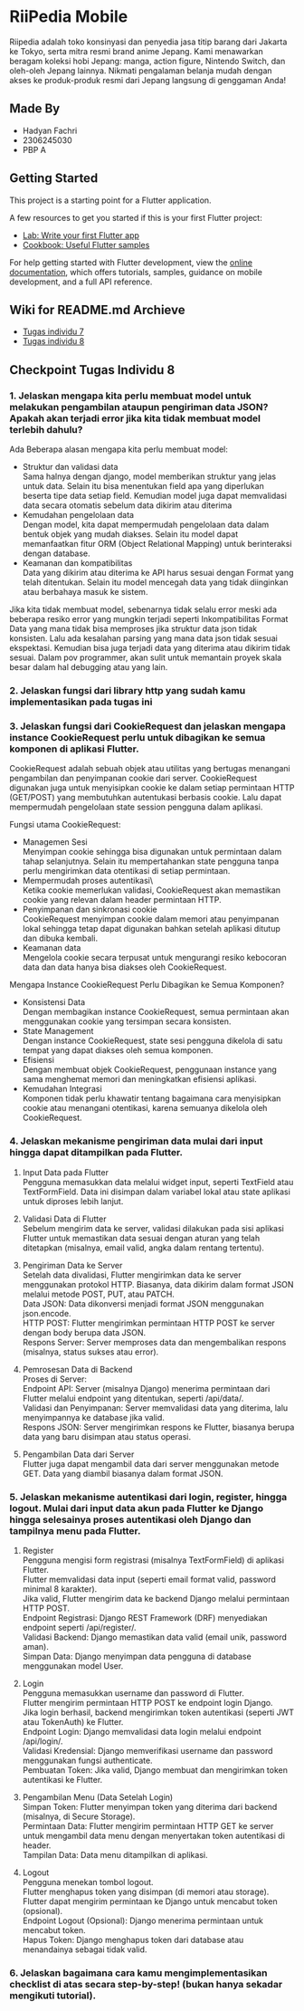 # RiiPedia Mobile
Riipedia adalah toko konsinyasi dan penyedia jasa titip barang dari Jakarta ke Tokyo, serta mitra resmi brand anime Jepang. Kami menawarkan beragam koleksi hobi Jepang: manga, action figure, Nintendo Switch, dan oleh-oleh Jepang lainnya. Nikmati pengalaman belanja mudah dengan akses ke produk-produk resmi dari Jepang langsung di genggaman Anda!

## Made By
- Hadyan Fachri
- 2306245030
- PBP A

## Getting Started

This project is a starting point for a Flutter application.

A few resources to get you started if this is your first Flutter project:

- [Lab: Write your first Flutter app](https://docs.flutter.dev/get-started/codelab)
- [Cookbook: Useful Flutter samples](https://docs.flutter.dev/cookbook)

For help getting started with Flutter development, view the
[online documentation](https://docs.flutter.dev/), which offers tutorials,
samples, guidance on mobile development, and a full API reference.

## Wiki for README.md Archieve
- [Tugas individu 7](https://github.com/fachhhh/RiiPedia-Mobile/wiki/Archieve-Tugas-Individu-7-PBP)
- [Tugas individu 8](https://github.com/fachhhh/RiiPedia-Mobile/wiki/Archieve-Tugas-Individu-8-PBP)

## Checkpoint Tugas Individu 8
### 1. Jelaskan mengapa kita perlu membuat model untuk melakukan pengambilan ataupun pengiriman data JSON? Apakah akan terjadi error jika kita tidak membuat model terlebih dahulu?
Ada Beberapa alasan mengapa kita perlu membuat model:
- Struktur dan validasi data\
    Sama halnya dengan django, model memberikan struktur yang jelas untuk data. Selain itu bisa menentukan field apa yang diperlukan beserta tipe data setiap field. Kemudian model juga dapat memvalidasi data secara otomatis sebelum data dikirim atau diterima
- Kemudahan pengelolaan data\
    Dengan model, kita dapat mempermudah pengelolaan data dalam bentuk objek yang mudah diakses. Selain itu model dapat memanfaatkan fitur ORM (Object Relational Mapping) untuk berinteraksi dengan database.
- Keamanan dan kompatibilitas\
    Data yang dikirim atau diterima ke API harus sesuai dengan Format yang telah ditentukan. Selain itu model mencegah data yang tidak diinginkan atau berbahaya masuk ke sistem.

Jika kita tidak membuat model, sebenarnya tidak selalu error meski ada beberapa resiko error yang mungkin terjadi seperti Inkompatibilitas Format Data yang mana tidak bisa memproses jika struktur data json tidak konsisten. Lalu ada kesalahan parsing yang mana data json tidak sesuai ekspektasi. Kemudian bisa juga terjadi data yang diterima atau dikirim tidak sesuai. Dalam pov programmer, akan sulit untuk memantain proyek skala besar dalam hal debugging atau yang lain.

### 2. Jelaskan fungsi dari library http yang sudah kamu implementasikan pada tugas ini
### 3. Jelaskan fungsi dari CookieRequest dan jelaskan mengapa instance CookieRequest perlu untuk dibagikan ke semua komponen di aplikasi Flutter.
CookieRequest adalah sebuah objek atau utilitas yang bertugas menangani pengambilan dan penyimpanan cookie dari server. CookieRequest digunakan juga untuk menyisipkan cookie ke dalam setiap permintaan HTTP (GET/POST) yang membutuhkan autentukasi berbasis cookie. Lalu dapat mempermudah pengelolaan state session pengguna dalam aplikasi.

Fungsi utama CookieRequest:
- Managemen Sesi\
    Menyimpan cookie sehingga bisa digunakan untuk permintaan dalam tahap selanjutnya. Selain itu mempertahankan state pengguna tanpa perlu mengirimkan data otentikasi di setiap permintaan.
- Mempermudah proses autentikasi\   
    Ketika cookie memerlukan validasi, CookieRequest akan memastikan cookie yang relevan dalam header permintaan HTTP.
- Penyimpanan dan sinkronasi cookie\
    CookieRequest menyimpan cookie dalam memori atau penyimpanan lokal sehingga tetap dapat digunakan bahkan setelah aplikasi ditutup dan dibuka kembali.
- Keamanan data\
    Mengelola cookie secara terpusat untuk mengurangi resiko kebocoran data dan data hanya bisa diakses oleh CookieRequest.

Mengapa Instance CookieRequest Perlu Dibagikan ke Semua Komponen?
- Konsistensi Data\
    Dengan membagikan instance CookieRequest, semua permintaan akan menggunakan cookie yang tersimpan secara konsisten.
- State Management\
    Dengan instance CookieRequest, state sesi pengguna dikelola di satu tempat yang dapat diakses oleh semua komponen.
- Efisiensi\
    Dengan membuat objek CookieRequest, penggunaan instance yang sama menghemat memori dan meningkatkan efisiensi aplikasi.
- Kemudahan Integrasi\
    Komponen tidak perlu khawatir tentang bagaimana cara menyisipkan cookie atau menangani otentikasi, karena semuanya dikelola oleh CookieRequest.

### 4. Jelaskan mekanisme pengiriman data mulai dari input hingga dapat ditampilkan pada Flutter.
1. Input Data pada Flutter\
    Pengguna memasukkan data melalui widget input, seperti TextField atau TextFormField. Data ini disimpan dalam variabel lokal atau state aplikasi untuk diproses lebih lanjut.

2. Validasi Data di Flutter\
    Sebelum mengirim data ke server, validasi dilakukan pada sisi aplikasi Flutter untuk memastikan data sesuai dengan aturan yang telah ditetapkan (misalnya, email valid, angka dalam rentang tertentu).

3. Pengiriman Data ke Server\
    Setelah data divalidasi, Flutter mengirimkan data ke server menggunakan protokol HTTP. Biasanya, data dikirim dalam format JSON melalui metode POST, PUT, atau PATCH.\
    Data JSON: Data dikonversi menjadi format JSON menggunakan json.encode.\
    HTTP POST: Flutter mengirimkan permintaan HTTP POST ke server dengan body berupa data JSON.\
    Respons Server: Server memproses data dan mengembalikan respons (misalnya, status sukses atau error).
    
4. Pemrosesan Data di Backend\
    Proses di Server:\
    Endpoint API: Server (misalnya Django) menerima permintaan dari Flutter melalui endpoint yang ditentukan, seperti /api/data/.\
    Validasi dan Penyimpanan: Server memvalidasi data yang diterima, lalu menyimpannya ke database jika valid.\
    Respons JSON: Server mengirimkan respons ke Flutter, biasanya berupa data yang baru disimpan atau status operasi.

5. Pengambilan Data dari Server\
    Flutter juga dapat mengambil data dari server menggunakan metode GET. Data yang diambil biasanya dalam format JSON.

### 5. Jelaskan mekanisme autentikasi dari login, register, hingga logout. Mulai dari input data akun pada Flutter ke Django hingga selesainya proses autentikasi oleh Django dan tampilnya menu pada Flutter.
1. Register\
    Pengguna mengisi form registrasi (misalnya TextFormField) di aplikasi Flutter.\
    Flutter memvalidasi data input (seperti email format valid, password minimal 8 karakter).\
    Jika valid, Flutter mengirim data ke backend Django melalui permintaan HTTP POST.\
    Endpoint Registrasi: Django REST Framework (DRF) menyediakan endpoint seperti /api/register/.\
    Validasi Backend: Django memastikan data valid (email unik, password aman).\
    Simpan Data: Django menyimpan data pengguna di database menggunakan model User.

2. Login\
    Pengguna memasukkan username dan password di Flutter.\
    Flutter mengirim permintaan HTTP POST ke endpoint login Django.\
    Jika login berhasil, backend mengirimkan token autentikasi (seperti JWT atau TokenAuth) ke Flutter.\
    Endpoint Login: Django memvalidasi data login melalui endpoint /api/login/.\
    Validasi Kredensial: Django memverifikasi username dan password menggunakan fungsi authenticate.\
    Pembuatan Token: Jika valid, Django membuat dan mengirimkan token autentikasi ke Flutter.

3. Pengambilan Menu (Data Setelah Login)\
    Simpan Token: Flutter menyimpan token yang diterima dari backend (misalnya, di Secure Storage).\
    Permintaan Data: Flutter mengirim permintaan HTTP GET ke server untuk mengambil data menu dengan menyertakan token autentikasi di header.\
    Tampilan Data: Data menu ditampilkan di aplikasi.

4. Logout\
    Pengguna menekan tombol logout.\
    Flutter menghapus token yang disimpan (di memori atau storage).\
    Flutter dapat mengirim permintaan ke Django untuk mencabut token (opsional).\
    Endpoint Logout (Opsional): Django menerima permintaan untuk mencabut token.\
    Hapus Token: Django menghapus token dari database atau menandainya sebagai tidak valid.
### 6. Jelaskan bagaimana cara kamu mengimplementasikan checklist di atas secara step-by-step! (bukan hanya sekadar mengikuti tutorial).